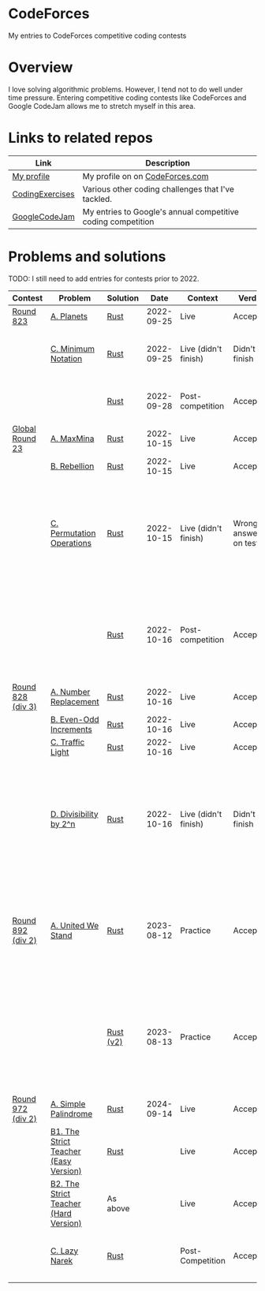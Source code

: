 # CodeForces
My entries to CodeForces competitive coding contests

# Overview

I love solving algorithmic problems. However, I tend not to do well under time pressure. Entering competitive coding contests like CodeForces and Google CodeJam allows me to stretch myself in this area.

# Links to related repos

| Link                                                                 | Description                                                  |
|----------------------------------------------------------------------|--------------------------------------------------------------|
| [My profile](https://codeforces.com/profile/Andrew.Tweddle)          | My profile on on [CodeForces.com](https://codeforces.com)    |
| [CodingExercises](https://github.com/AndrewTweddle/CodingExercises/) | Various other coding challenges that I've tackled.           |
| [GoogleCodeJam](https://github.com/AndrewTweddle/GoogleCodeJam/)     | My entries to Google's annual competitive coding competition |

# Problems and solutions

TODO: I still need to add entries for contests prior to 2022.

| Contest                                                  | Problem                                                                                 | Solution                                                                | Date       | Context              | Verdict                 | Notes                                                                                                                       |
|----------------------------------------------------------|-----------------------------------------------------------------------------------------|-------------------------------------------------------------------------|------------|----------------------|-------------------------|-----------------------------------------------------------------------------------------------------------------------------|
| [Round 823](https://codeforces.com/contest/1730)         | [A. Planets](https://codeforces.com/contest/1730/problem/A)                             | [Rust](Live/round_823/src/bin/a_planets.rs)                             | 2022-09-25 | Live                 | Accepted                |                                                                                                                             |
|                                                          | [C. Minimum Notation](https://codeforces.com/contest/1730/problem/C)                    | [Rust](Live/round_823/src/bin/c_minimum_notation.rs)                    | 2022-09-25 | Live (didn't finish) | Didn't finish           | Finished post-competition, but times out.                                                                                   |
|                                                          |                                                                                         | [Rust](Live/round_823/src/bin/c_minimum_notation_fast.rs)               | 2022-09-28 | Post-competition     | Accepted                | A *much* simpler and faster approach.                                                                                       |
| [Global Round 23](https://codeforces.com/contest/1746)   | [A. MaxMina](https://codeforces.com/contest/1746/problem/A)                             | [Rust](Live/global_round_23/src/bin/a_maxmina.rs)                       | 2022-10-15 | Live                 | Accepted                |                                                                                                                             |
|                                                          | [B. Rebellion](https://codeforces.com/contest/1746/problem/B)                           | [Rust](Live/global_round_23/src/bin/b_rebellion.rs)                     | 2022-10-15 | Live                 | Accepted                |                                                                                                                             |
|                                                          | [C. Permutation Operations](https://codeforces.com/contest/1746/problem/C)              | [Rust](Live/global_round_23/src/bin/c_permutation_operations.rs)        | 2022-10-15 | Live (didn't finish) | Wrong answer on test 47 | Finished this 15 minutes after the end of the contest. But it fails on the following input anyway: "10 3 2 1 9 8 7 6 5 4".  | 
|                                                          |                                                                                         | [Rust](Live/global_round_23/src/bin/c_permutation_operations_simple.rs) | 2022-10-16 | Post-competition     | Accepted.               | A much simpler and more elegant solution (that came to me in bed, shortly before falling asleep!)                           | 
| [Round 828 (div 3)](https://codeforces.com/contest/1744) | [A. Number Replacement](https://codeforces.com/contest/1744/problem/A)                  | [Rust](Live/round_828/src/bin/a_number_replacement.rs)                  | 2022-10-16 | Live                 | Accepted                |                                                                                                                             |
|                                                          | [B. Even-Odd Increments](https://codeforces.com/contest/1744/problem/B)                 | [Rust](Live/round_828/src/bin/b_even_odd_increments.rs)                 | 2022-10-16 | Live                 | Accepted                |                                                                                                                             |
|                                                          | [C. Traffic Light](https://codeforces.com/contest/1744/problem/C)                       | [Rust](Live/round_828/src/bin/c_traffic_light.rs)                       | 2022-10-16 | Live                 | Accepted                |                                                                                                                             |
|                                                          | [D. Divisibility by 2^n](https://codeforces.com/contest/1744/problem/D)                 | [Rust](Live/round_828/src/bin/d_divisibility_by_2_pow_n.rs)             | 2022-10-16 | Live (didn't finish) | Didn't finish           | Completed successfully post-competition. (Took a few attempts due to usize underflow bugs... watch out for this in future!) |
| [Round 892 (div 2)](https://codeforces.com/contest/1859) | [A. United We Stand](https://codeforces.com/contest/1859/problem/A)                     | [Rust](Practice/round_892/src/bin/a_united_we_stand.rs)                 | 2023-08-12 | Practice             | Accepted                | Spent some time making it work with unit tests or via stdin/stdout. Partition the set by the median of the a's.             |
|                                                          |                                                                                         | [Rust (v2)](Practice/round_892/src/bin/a_united_we_stand_v2.rs)         | 2023-08-13 | Practice             | Accepted                | Cleaner and simpler solution. Find the first 2 numbers that differ. Partition the set by whether <= the min of the 2.       |
| [Round 972 (div 2)](https://codeforces.com/contest/2005) | [A. Simple Palindrome](https://codeforces.com/contest/2005/problem/A)                   | [Rust](Live/round_972/src/bin/a_simple_palindrome.rs)                   | 2024-09-14 | Live                 | Accepted                |                                                                                                                             |
|                                                          | [B1. The Strict Teacher (Easy Version)](https://codeforces.com/contest/2005/problem/B1) | [Rust](Live/round_972/src/bin/b_the_strict_teacher.rs)                  |            | Live                 | Accepted                |                                                                                                                             |
|                                                          | [B2. The Strict Teacher (Hard Version)](https://codeforces.com/contest/2005/problem/B2) | As above                                                                |            | Live                 | Accepted                | Did a single solution for B1 and B2.                                                                                        |
|                                                          | [C. Lazy Narek](https://codeforces.com/contest/2005/problem/C)                          | [Rust](PostCompetition/round_972/src/bin/c_lazy_narek.rs)               |            | Post-Competition     | Accepted                | Duration: 1h23 (15 minutes during competition).                                                                             |
